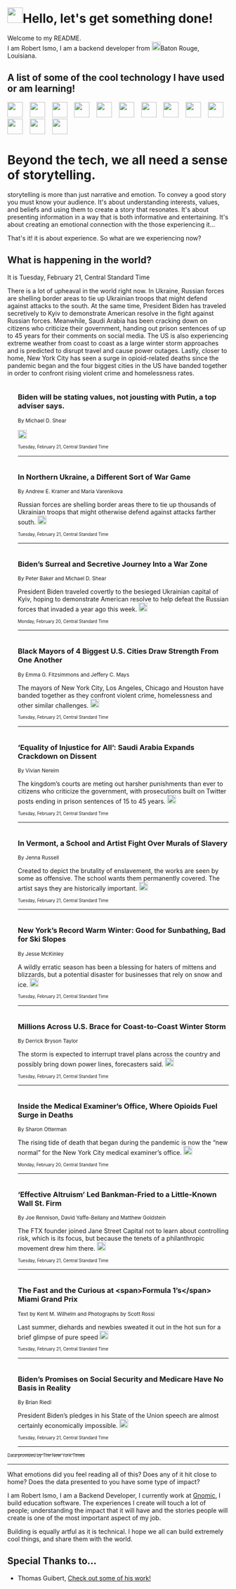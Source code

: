 <h1><img src="https://emojis.slackmojis.com/emojis/images/1643514375/3493/hot-coffee.gif?1643514375" width="35"/>Hello, let's get something done!</h1>

<p>Welcome to my README.<br/>
I am Robert Ismo, I am a backend developer from <img src="https://emojis.slackmojis.com/emojis/images/1638395689/50435/moulin_rouge.png?1638395689" width="20"/>Baton Rouge, Louisiana.</p>
<h2>A list of some of the cool technology I have used or am learning!</h2>
<p>
<img src="https://emojis.slackmojis.com/emojis/images/1643516091/21142/meow_bongotap.gif?1643516091" width="35" alt="">
<img src="https://img.shields.io/badge/Favorite%20Frontend%20Framework-SvelteKit-f83903" alt="">
<img src="https://img.shields.io/badge/Second%20Favorite-Vue-40b581" alt="">
<img src="https://img.shields.io/badge/Most%20Used%20Runtime-Nodejs-78b061" alt="">
<img src="https://emojis.slackmojis.com/emojis/images/1643517416/34482/fire.gif?1643517416" width="35" alt="">
<img src="https://img.shields.io/badge/Javascript%20But%20Better-Typescript-0078ca" alt="">
<img src="https://img.shields.io/badge/Favorite%20Language-Elixir-3e244d" alt="">
<img src="https://img.shields.io/badge/Containerize%20Everything-Docker-6ac9ef" alt="">
<img src="https://emojis.slackmojis.com/emojis/images/1643514596/5999/meow_party.gif?1643514596" width="35" alt="">
<img src="https://img.shields.io/badge/API%20Love%20Language-Graphql-de32a5" alt="">
<img src="https://img.shields.io/badge/Our%20Favorite%20Version%20Controller-Git-e94f33" alt="">
<img src="https://img.shields.io/badge/Favorite%20Database-Redis-d42d1d" alt="">
<img src="https://emojis.slackmojis.com/emojis/images/1643514559/5584/deployparrot.gif?1643514559" width="35" alt="">
<img src="https://img.shields.io/badge/Container%20Interstate-RabbitMQ-f66200" alt="">
<img src="https://img.shields.io/badge/Gotta%20Learn-Kubernetes-316adf" alt="">
<img src="https://img.shields.io/badge/Really%20Mature%20Now-WASM-654fef" alt="">
<img src="https://emojis.slackmojis.com/emojis/images/1666642497/61942/dance_vibe.gif?1666642497" width="35" alt="">
<img src="https://img.shields.io/badge/For%20My%20M1-ARM64-657d96" alt="">
<img src="https://img.shields.io/badge/Loving%20This%20So%20Much-TailwindCSS-17bcb5" alt="">
<img src="https://img.shields.io/badge/Cool%20Build%20Tool-Vite-f9cb24" alt="">
<img src="https://emojis.slackmojis.com/emojis/images/1669231376/62819/working-on-it.gif?1669231376" width="35" alt="">
<img src="https://img.shields.io/badge/Fun%20and%20Easy%20Database-MongoDB-5f8c49" alt="">
<img src="https://img.shields.io/badge/JS%20Life%20Support-NPM-c73737" alt="">
<img src="https://img.shields.io/badge/I%20Liked%20It-DynamoDB-0073b9" alt="">
<img src="https://emojis.slackmojis.com/emojis/images/1643514045/46/question.gif?1643514045" width="35" alt="">
<img src="https://img.shields.io/badge/cool-React-60d6f9" alt="">
<img src="https://img.shields.io/badge/Future%20Big%20Project-Lambda-f37e00" alt="">
<img src="https://img.shields.io/badge/NPM%20But%20Better-PNPM-f1aa07" alt="">
<img src="https://emojis.slackmojis.com/emojis/images/1643514943/9662/fbwow.gif?1643514943" width="35" alt="">
<img src="https://img.shields.io/badge/First%20Language-C-662079" alt="">
<img src="https://img.shields.io/badge/Where%20I%20Deploy%20Frontend-Vercel-000000" alt="">
<img src="https://img.shields.io/badge/Who%20Does%20not%20Want%20an%20App-Swift-f9492a" alt="">
<img src="https://emojis.slackmojis.com/emojis/images/1643514058/151/javascript.png?1643514058" width="35" alt="">
<img src="https://img.shields.io/badge/cool-Python-fbd542" alt="">
<img src="https://img.shields.io/badge/Favorite%20Something-Stripe-656cdc" alt="">
<img src="https://img.shields.io/badge/Of%20Course-HTML5-ed6327" alt="">
<img src="https://emojis.slackmojis.com/emojis/images/1660415405/60731/bomb.gif?1660415405" width="35" alt="">
<img src="https://img.shields.io/badge/hate-CSS-2964ec" alt="">
<img src="https://img.shields.io/badge/Learning-CircleCI-141215" alt="">
<img src="https://img.shields.io/badge/Learning-Rust-fbbb3b" alt="">
<img src="https://emojis.slackmojis.com/emojis/images/1660415397/60712/writing-hand.gif?1660415397" width="35" alt="">
<img src="https://img.shields.io/badge/Dev%20Browser%20of%20Choice-Firefox-cc4e26" alt="">
<img src="https://img.shields.io/badge/Recoverying%20From%20Windows-UNIX-1781e3" alt="">
<img src="https://img.shields.io/badge/LOVE-LogSeq-90c1c2" alt="">
<img src="https://emojis.slackmojis.com/emojis/images/1643514066/223/kirby.gif?1643514066" width="35" alt="">
<img src="https://img.shields.io/badge/Daily%20Driver-MacOS-e6e6e8" alt="">
<img src="https://img.shields.io/badge/Git%20Server-Github-000000" alt="">
<img src="https://img.shields.io/badge/enjoyable-EC2-f17428" alt="">
<img src="https://emojis.slackmojis.com/emojis/images/1643514239/2069/excited.gif?1643514239" width="35" alt="">
</p>
<h1>Beyond the tech, we all need a sense of storytelling.</h1>
<p>storytelling is more than just narrative and emotion. To convey a good story you must know your audience. It's about understanding interests, values, and beliefs and using them to create a story that resonates. It's about presenting information in a way that is both informative and entertaining. It's about creating an emotional connection with the those experiencing it...</p>
<p>That's it! it is about experience. So what are we experiencing now?</p>
<h2>What is happening in the world?</h2>
<p>It is Tuesday, February 21, Central Standard Time</p>
<p>
There is a lot of upheaval in the world right now. In Ukraine, Russian forces are shelling border areas to tie up Ukrainian troops that might defend against attacks to the south. At the same time, President Biden has traveled secretively to Kyiv to demonstrate American resolve in the fight against Russian forces. Meanwhile, Saudi Arabia has been cracking down on citizens who criticize their government, handing out prison sentences of up to 45 years for their comments on social media. The US is also experiencing extreme weather from coast to coast as a large winter storm approaches and is predicted to disrupt travel and cause power outages. Lastly, closer to home, New York City has seen a surge in opioid-related deaths since the pandemic began and the four biggest cities in the US have banded together in order to confront rising violent crime and homelessness rates.</p>
<ol>
<img src="https://img.shields.io/badge/-world-blue" alt="">
<h3>Biden will be stating values, not jousting with Putin, a top adviser says.</h3>
<sub>By Michael D. Shear</sub>
<p>  <a href="https://nyti.ms/3xKfbU8"><img src="https://developer.nytimes.com/files/poweredby_nytimes_30b.png?v=1583354208352" height="20"></a></p>
<sub><sub>Tuesday, February 21, Central Standard Time</sub></sub>
<hr/>
<img src="https://img.shields.io/badge/-world-blue" alt="">
<h3>In Northern Ukraine, a Different Sort of War Game</h3>
<sub>By Andrew E. Kramer and Maria Varenikova</sub>
<p>Russian forces are shelling border areas there to tie up thousands of Ukrainian troops that might otherwise defend against attacks farther south.  <a href="https://nyti.ms/41bEMD0"><img src="https://developer.nytimes.com/files/poweredby_nytimes_30b.png?v=1583354208352" height="20"></a></p>
<sub><sub>Tuesday, February 21, Central Standard Time</sub></sub>
<hr/>
<img src="https://img.shields.io/badge/-us-blue" alt="">
<h3>Biden’s Surreal and Secretive Journey Into a War Zone</h3>
<sub>By Peter Baker and Michael D. Shear</sub>
<p>President Biden traveled covertly to the besieged Ukrainian capital of Kyiv, hoping to demonstrate American resolve to help defeat the Russian forces that invaded a year ago this week.  <a href="https://nyti.ms/3EnB9QQ"><img src="https://developer.nytimes.com/files/poweredby_nytimes_30b.png?v=1583354208352" height="20"></a></p>
<sub><sub>Monday, February 20, Central Standard Time</sub></sub>
<hr/>
<img src="https://img.shields.io/badge/-nyregion-blue" alt="">
<h3>Black Mayors of 4 Biggest U.S. Cities Draw Strength From One Another</h3>
<sub>By Emma G. Fitzsimmons and Jeffery C. Mays</sub>
<p>The mayors of New York City, Los Angeles, Chicago and Houston have banded together as they confront violent crime, homelessness and other similar challenges.  <a href="https://nyti.ms/3Kophla"><img src="https://developer.nytimes.com/files/poweredby_nytimes_30b.png?v=1583354208352" height="20"></a></p>
<sub><sub>Tuesday, February 21, Central Standard Time</sub></sub>
<hr/>
<img src="https://img.shields.io/badge/-world-blue" alt="">
<h3>‘Equality of Injustice for All’: Saudi Arabia Expands Crackdown on Dissent</h3>
<sub>By Vivian Nereim</sub>
<p>The kingdom’s courts are meting out harsher punishments than ever to citizens who criticize the government, with prosecutions built on Twitter posts ending in prison sentences of 15 to 45 years.  <a href="https://nyti.ms/3KxcxJ0"><img src="https://developer.nytimes.com/files/poweredby_nytimes_30b.png?v=1583354208352" height="20"></a></p>
<sub><sub>Tuesday, February 21, Central Standard Time</sub></sub>
<hr/>
<img src="https://img.shields.io/badge/-us-blue" alt="">
<h3>In Vermont, a School and Artist Fight Over Murals of Slavery</h3>
<sub>By Jenna Russell</sub>
<p>Created to depict the brutality of enslavement, the works are seen by some as offensive. The school wants them permanently covered. The artist says they are historically important.  <a href="https://nyti.ms/3IiWwDX"><img src="https://developer.nytimes.com/files/poweredby_nytimes_30b.png?v=1583354208352" height="20"></a></p>
<sub><sub>Tuesday, February 21, Central Standard Time</sub></sub>
<hr/>
<img src="https://img.shields.io/badge/-nyregion-blue" alt="">
<h3>New York’s Record Warm Winter: Good for Sunbathing, Bad for Ski Slopes</h3>
<sub>By Jesse McKinley</sub>
<p>A wildly erratic season has been a blessing for haters of mittens and blizzards, but a potential disaster for businesses that rely on snow and ice.  <a href="https://nyti.ms/3kgH4QE"><img src="https://developer.nytimes.com/files/poweredby_nytimes_30b.png?v=1583354208352" height="20"></a></p>
<sub><sub>Tuesday, February 21, Central Standard Time</sub></sub>
<hr/>
<img src="https://img.shields.io/badge/-us-blue" alt="">
<h3>Millions Across U.S. Brace for Coast-to-Coast Winter Storm</h3>
<sub>By Derrick Bryson Taylor</sub>
<p>The storm is expected to interrupt travel plans across the country and possibly bring down power lines, forecasters said.  <a href="https://nyti.ms/3IQ3Etb"><img src="https://developer.nytimes.com/files/poweredby_nytimes_30b.png?v=1583354208352" height="20"></a></p>
<sub><sub>Tuesday, February 21, Central Standard Time</sub></sub>
<hr/>
<img src="https://img.shields.io/badge/-nyregion-blue" alt="">
<h3>Inside the Medical Examiner’s Office, Where Opioids Fuel Surge in Deaths</h3>
<sub>By Sharon Otterman</sub>
<p>The rising tide of death that began during the pandemic is now the “new normal” for the New York City medical examiner’s office.  <a href="https://nyti.ms/3IhoIH8"><img src="https://developer.nytimes.com/files/poweredby_nytimes_30b.png?v=1583354208352" height="20"></a></p>
<sub><sub>Monday, February 20, Central Standard Time</sub></sub>
<hr/>
<img src="https://img.shields.io/badge/-business-blue" alt="">
<h3>‘Effective Altruism’ Led Bankman-Fried to a Little-Known Wall St. Firm</h3>
<sub>By Joe Rennison, David Yaffe-Bellany and Matthew Goldstein</sub>
<p>The FTX founder joined Jane Street Capital not to learn about controlling risk, which is its focus, but because the tenets of a philanthropic movement drew him there.  <a href="https://nyti.ms/3YO07B2"><img src="https://developer.nytimes.com/files/poweredby_nytimes_30b.png?v=1583354208352" height="20"></a></p>
<sub><sub>Tuesday, February 21, Central Standard Time</sub></sub>
<hr/>
<img src="https://img.shields.io/badge/-arts-blue" alt="">
<h3>The Fast and the Curious at &lt;span&gt;Formula 1’s&lt;&#x2F;span&gt; Miami Grand Prix</h3>
<sub>Text by Kent M. Wilhelm and Photographs by Scott Rossi</sub>
<p>Last summer, diehards and newbies sweated it out in the hot sun for a brief glimpse of pure speed  <a href="https://nyti.ms/3lISddo"><img src="https://developer.nytimes.com/files/poweredby_nytimes_30b.png?v=1583354208352" height="20"></a></p>
<sub><sub>Tuesday, February 21, Central Standard Time</sub></sub>
<hr/>
<img src="https://img.shields.io/badge/-opinion-blue" alt="">
<h3>Biden’s Promises on Social Security and Medicare Have No Basis in Reality</h3>
<sub>By Brian Riedl</sub>
<p>President Biden’s pledges in his State of the Union speech are almost certainly economically impossible.  <a href="https://nyti.ms/3k8s3Ra"><img src="https://developer.nytimes.com/files/poweredby_nytimes_30b.png?v=1583354208352" height="20"></a></p>
<sub><sub>Tuesday, February 21, Central Standard Time</sub></sub>
<hr/>
</ol>
<a href="https://developer.nytimes.com"><sub><sub>Data provided by The New York Times</sub></sub></a>
<hr/>
<p>What emotions did you feel reading all of this? Does any of it hit close to home? Does the data presented to you have some type of impact?</p>
<p>I am Robert Ismo, I am a Backend Developer, I currently work at <a href="https://gnomic.education/">Gnomic</a>, I build education software. The experiences I create will touch a lot of people; understanding the impact that it will have and the stories people will create is one of the most important aspect of my job.</p>
<p>Building is equally artful as it is technical. I hope we all can build extremely cool things, and share them with the world.</p>
<h2>Special Thanks to...</h2>
<ul>
<li>Thomas Guibert, <a href="https://github.com/thmsgbrt/thmsgbrt">Check out some of his work!</a></li>
</ul>